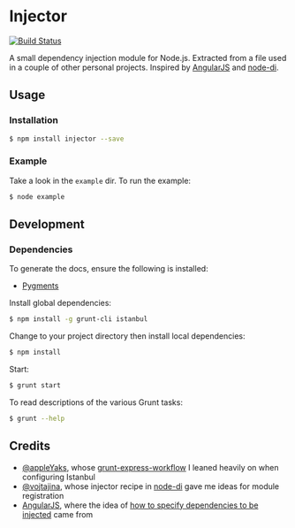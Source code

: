 # Injector

[![Build Status](https://travis-ci.org/tanem/injector.png)](https://travis-ci.org/tanem/injector)

A small dependency injection module for Node.js. Extracted from a file used in a couple of other personal projects. Inspired by [AngularJS](https://github.com/angular/angular.js) and [node-di](https://github.com/vojtajina/node-di).

## Usage

### Installation

````sh
$ npm install injector --save
````

### Example

Take a look in the `example` dir. To run the example:

````sh
$ node example
````

## Development

### Dependencies

To generate the docs, ensure the following is installed:

 * [Pygments](http://pygments.org/download/)

Install global dependencies:

````sh
$ npm install -g grunt-cli istanbul
````

Change to your project directory then install local dependencies:

````sh
$ npm install
````

Start:

````sh
$ grunt start
````

To read descriptions of the various Grunt tasks:

````sh
$ grunt --help
````

## Credits

 * [@appleYaks](https://github.com/appleYaks), whose [grunt-express-workflow](https://github.com/appleYaks/grunt-express-workflow) I leaned heavily on when configuring Istanbul
 * [@vojtajina](https://github.com/vojtajina), whose injector recipe in [node-di](https://github.com/vojtajina/node-di) gave me ideas for module registration
 * [AngularJS](https://github.com/angular/angular.js), where the idea of [how to specify dependencies to be injected](http://docs.angularjs.org/guide/di) came from
